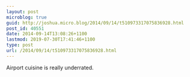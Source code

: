 ```yaml
---
layout: post
microblog: true
guid: http://joshua.micro.blog/2014/09/14/t510973317075836928.html
post_id: 40551
date: 2014-09-14T13:08:26+1100
lastmod: 2019-07-30T17:41:46+1100
type: post
url: /2014/09/14/t510973317075836928.html
---
```

Airport cuisine is really underrated.
